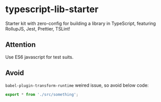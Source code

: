 # typescript-lib-starter
Starter kit with zero-config for building a library in TypeScript, featuring RollupJS, Jest, Prettier, TSLint!

## Attention
Use ES6 javascript for test suits.

## Avoid
`babel-plugin-transform-runtime` weired issue, so avoid below code:

```typescript
export * from './src/something';
```
